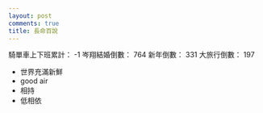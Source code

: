 ```yaml
---
layout: post
comments: true
title: 長命百說
---
```


騎單車上下班累計： -1
岑翔結婚倒數： 764
新年倒數： 331
大旅行倒數： 197

- 世界充滿新鮮
- good air
- 相持
- 低相依
